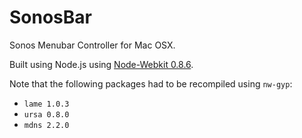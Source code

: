 SonosBar
================

Sonos Menubar Controller for Mac OSX.

Built using Node.js using [Node-Webkit 0.8.6](https://github.com/rogerwang/node-webkit).

Note that the following packages had to be recompiled using `nw-gyp`:
- `lame 1.0.3`
- `ursa 0.8.0`
- `mdns 2.2.0`
